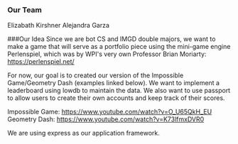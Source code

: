 ### Our Team 

Elizabath Kirshner 
Alejandra Garza 

###Our Idea 
Since we are bot CS and IMGD double majors, we want to make a game that will serve as a portfolio piece using the mini-game engine Perlenspiel, which
was by WPI's very own Professor Brian Moriarty: https://perlenspiel.net/

For now, our goal is to created our version of the Impossible Game/Geometry Dash (examples linked below). We want to implement a leaderboard using lowdb 
to maintain the data. We also want to use passport to allow users to create their own accounts and keep track of their scores.

Impossible Game: https://www.youtube.com/watch?v=O_U65QkH_EU
Geometry Dash: https://www.youtube.com/watch?v=K73lfmxDVR0

We are using express as our application framework.

